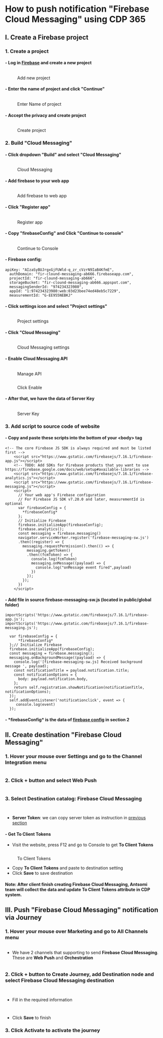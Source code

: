# How to push notification "Firebase Cloud Messaging" using CDP 365

## I. Create a Firebase project

### 1. Create a project

#### - Log in [Firebase](https://console.firebase.google.com/) and create a new project

<figure><img src="https://files.gitbook.com/v0/b/gitbook-x-prod.appspot.com/o/spaces%2FmECwNqMNUmu6OXHSYgDv%2Fuploads%2FCBTUiyLEWSYPpTPizsHZ%2Fimage.png?alt=media&#x26;token=3a265353-ff69-4302-ae94-1737fc6b0846" alt=""><figcaption><p>Add new project</p></figcaption></figure>

#### - Enter the name of project and click "Continue"

<figure><img src="https://files.gitbook.com/v0/b/gitbook-x-prod.appspot.com/o/spaces%2FmECwNqMNUmu6OXHSYgDv%2Fuploads%2FjV9YKSQO8qGr8NzAapvc%2Fimage.png?alt=media&#x26;token=0fe128f2-af56-414f-99ce-4fc038797c5a" alt=""><figcaption><p>Enter Name of project</p></figcaption></figure>

#### - Accept the privacy and create project

<figure><img src="https://files.gitbook.com/v0/b/gitbook-x-prod.appspot.com/o/spaces%2FmECwNqMNUmu6OXHSYgDv%2Fuploads%2FprXDPLrEA3hLQDswyvIE%2Fimage.png?alt=media&#x26;token=1a59fdad-de43-492f-853b-7eff08616827" alt=""><figcaption><p>Create project</p></figcaption></figure>

### 2. Build "Cloud Messaging"

#### - Click dropdown "Build" and select "Cloud Messaging"

<figure><img src="https://files.gitbook.com/v0/b/gitbook-x-prod.appspot.com/o/spaces%2FmECwNqMNUmu6OXHSYgDv%2Fuploads%2FGthxeUJPF7GTUo34SAAQ%2Fimage.png?alt=media&#x26;token=69134f7b-5135-4395-ae17-2e071941c52d" alt=""><figcaption><p>Cloud Messaging</p></figcaption></figure>

#### - Add firebase to your web app

<figure><img src="https://files.gitbook.com/v0/b/gitbook-x-prod.appspot.com/o/spaces%2FmECwNqMNUmu6OXHSYgDv%2Fuploads%2FvlQDFOQBu7TG7IFOJ3jA%2Fimage.png?alt=media&#x26;token=c8f3a4ec-6708-40e9-a9f9-6fd0ba509666" alt=""><figcaption><p>Add firebase to web app</p></figcaption></figure>

#### - Click "Register app" <a href="#click-register-app" id="click-register-app"></a>

<figure><img src="https://files.gitbook.com/v0/b/gitbook-x-prod.appspot.com/o/spaces%2FmECwNqMNUmu6OXHSYgDv%2Fuploads%2FFPboyZ9tTmlyeWUU5BxA%2Fimage.png?alt=media&#x26;token=bc5735b2-a614-4578-8900-ad437d0d91c1" alt=""><figcaption><p>Register app</p></figcaption></figure>

#### - Copy "firebaseConfig" and Click "Continue to console"

<figure><img src="https://files.gitbook.com/v0/b/gitbook-x-prod.appspot.com/o/spaces%2FmECwNqMNUmu6OXHSYgDv%2Fuploads%2FVQnSw52KlNMMFlsqua10%2Fimage.png?alt=media&#x26;token=d5b3b20d-cb33-4ae8-a7d1-4fe378ed6460" alt=""><figcaption><p>Continue to Console</p></figcaption></figure>

#### - Firebase config:

```
apiKey: "AIzaSyBUJrgxGjFUWld-q_zr_cVzrN9IaB4KfmE",
  authDomain: "fir-clound-messaging-ab666.firebaseapp.com",
  projectId: "fir-clound-messaging-ab666",
  storageBucket: "fir-clound-messaging-ab666.appspot.com",
  messagingSenderId: "974234323980",
  appId: "1:974234323980:web:03d23bee74ed48eb5c7229",
  measurementId: "G-EE955NEBKJ"
```

#### - Click settings icon and select "Project settings"

<figure><img src="https://files.gitbook.com/v0/b/gitbook-x-prod.appspot.com/o/spaces%2FmECwNqMNUmu6OXHSYgDv%2Fuploads%2FRL59cIY0kufLEjkmzL0d%2Fimage.png?alt=media&#x26;token=ac7cd7cf-70e8-4711-97f3-f820302c09a1" alt=""><figcaption><p>Project settings</p></figcaption></figure>

#### - Click "Cloud Messaging"

<figure><img src="https://files.gitbook.com/v0/b/gitbook-x-prod.appspot.com/o/spaces%2FmECwNqMNUmu6OXHSYgDv%2Fuploads%2Fy3MRDSspMP2jzGy5q7Hi%2Fimage.png?alt=media&#x26;token=c36e0b65-200b-4a0d-ad23-1a06368047b4" alt=""><figcaption><p>Cloud Messaging settings</p></figcaption></figure>

#### - Enable Cloud Messaging API

<figure><img src="https://files.gitbook.com/v0/b/gitbook-x-prod.appspot.com/o/spaces%2FmECwNqMNUmu6OXHSYgDv%2Fuploads%2FQLrIKIEAZhxBCmgSqED0%2Fimage.png?alt=media&#x26;token=b8b19a06-74c1-486a-9e1d-a7484b7cc750" alt=""><figcaption><p>Manage API</p></figcaption></figure>

<figure><img src="https://files.gitbook.com/v0/b/gitbook-x-prod.appspot.com/o/spaces%2FmECwNqMNUmu6OXHSYgDv%2Fuploads%2FIS3BhSLU8INTSOPVtryB%2Fimage.png?alt=media&#x26;token=f8f6dd40-0761-4f54-9fae-dc57d22b8bb4" alt=""><figcaption><p>Click Enable</p></figcaption></figure>

#### - After that, we have the data of Server Key

<figure><img src="https://files.gitbook.com/v0/b/gitbook-x-prod.appspot.com/o/spaces%2FmECwNqMNUmu6OXHSYgDv%2Fuploads%2FFYgMQBAgOmY3u0kOWo7Z%2Fimage.png?alt=media&#x26;token=378a14d8-4a7d-48c6-bebb-f55fa0a827d2" alt=""><figcaption><p>Server Key</p></figcaption></figure>

### 3. Add script to source code of website

#### - Copy and paste these scripts into the bottom of your \<body> tag

```
<!-- The core Firebase JS SDK is always required and must be listed first -->
    <script src="https://www.gstatic.com/firebasejs/7.16.1/firebase-app.js"></script>
    <!-- TODO: Add SDKs for Firebase products that you want to use https://firebase.google.com/docs/web/setup#available-libraries -->
    <script src="https://www.gstatic.com/firebasejs/7.16.1/firebase-analytics.js"></script>
    <script src="https://www.gstatic.com/firebasejs/7.16.1/firebase-messaging.js"></script>
    <script>
      // Your web app's Firebase configuration
      // For Firebase JS SDK v7.20.0 and later, measurementId is optional
      var firebaseConfig = {
        *firebaseConfig*
      };
      // Initialize Firebase
      firebase.initializeApp(firebaseConfig);
      firebase.analytics();
      const messaging = firebase.messaging()
      navigator.serviceWorker.register('firebase-messaging-sw.js')
      .then((register) => {
        messaging.requestPermission().then(() => {
          messaging.getToken()
          .then((fcmToken) => {
            console.log(fcmToken)
            messaging.onMessage((payload) => {
              console.log("onMessage event fired",payload)
            })
          });
        });
      })
    </script>
```

#### - Add file in source firebase-messaging-sw.js (located in public/global folder)

```
importScripts('https://www.gstatic.com/firebasejs/7.16.1/firebase-app.js');
importScripts('https://www.gstatic.com/firebasejs/7.16.1/firebase-messaging.js');

  var firebaseConfig = {
      *firebaseConfig*
  };// Initialize Firebase
  firebase.initializeApp(firebaseConfig);
  const messaging = firebase.messaging();
  messaging.onBackgroundMessage((payload) => {
    console.log('[firebase-messaging-sw.js] Received background message ', payload);
    const notificationTitle = payload.notification.title;
    const notificationOptions = {
      body: payload.notification.body,
    };
    return self.registration.showNotification(notificationTitle, notificationOptions);
  });
  self.addEventListener('notificationclick', event => {
     console.log(event)
  });
```

#### - \*firebaseConfig\* is the data of [firebase config](how-to-push-notification-firebase-cloud-messaging-using-cdp-365.md#firebase-config) in section 2

## II. Create destination "Firebase Cloud Messaging"

### 1. Hover your mouse over Settings and go to the Channel Integration menu

<figure><img src="../../.gitbook/assets/image (39).png" alt=""><figcaption></figcaption></figure>

### 2. Click + button and select Web Push

<figure><img src="../../.gitbook/assets/image (40).png" alt=""><figcaption></figcaption></figure>

### 3. Select Destination catalog: Firebase Cloud Messaging

<figure><img src="../../.gitbook/assets/image (3294).png" alt=""><figcaption></figcaption></figure>

<figure><img src="../../.gitbook/assets/image (41).png" alt=""><figcaption></figcaption></figure>

* **Server Token**: we can copy server token as instruction in [previous section](how-to-push-notification-firebase-cloud-messaging-using-cdp-365.md#after-that-we-have-the-data-of-server-key)

#### - Get To Client Tokens

* Visit the website, press F12 and go to Console to get **To Client Tokens**

<figure><img src="https://files.gitbook.com/v0/b/gitbook-x-prod.appspot.com/o/spaces%2FmECwNqMNUmu6OXHSYgDv%2Fuploads%2F6qWu38iOigvHOjYsCqMa%2Fimage.png?alt=media&#x26;token=62dd5fba-5d9e-47bb-b4f2-a2c375ef7ab2" alt=""><figcaption><p>To Client Tokens</p></figcaption></figure>



* Copy **To Client Tokens** and paste to destination setting
* Click **Save** to save destination

#### Note: After client finish creating Firebase Cloud Messaging, Antsomi team will collect the data and update To Client Tokens attribute in CDP system.

## III. Push "Firebase Cloud Messaging" notification via Journey

### 1. Hover your mouse over Marketing and go to All Channels menu

<figure><img src="../../.gitbook/assets/image (42).png" alt=""><figcaption></figcaption></figure>

* We have 2 channels that supporting to send **Firebase Cloud Messaging**. These are **Web Push** and **Orchestration**

<figure><img src="../../.gitbook/assets/image (43).png" alt=""><figcaption></figcaption></figure>

### 2. Click + button to Create Journey, add Destination node and select Firebase Cloud Messaging destination

<figure><img src="../../.gitbook/assets/image (45).png" alt=""><figcaption></figcaption></figure>

<figure><img src="../../.gitbook/assets/image (3295).png" alt=""><figcaption></figcaption></figure>

* Fill in the required information

<figure><img src="../../.gitbook/assets/image (46).png" alt=""><figcaption></figcaption></figure>

<figure><img src="../../.gitbook/assets/image (47).png" alt=""><figcaption></figcaption></figure>

* Click **Save** to finish

### 3. Click Activate to activate the journey

<figure><img src="../../.gitbook/assets/image (48).png" alt=""><figcaption></figcaption></figure>
